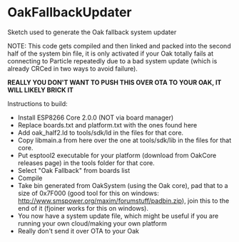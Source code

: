 # OakFallbackUpdater
Sketch used to generate the Oak fallback system updater

NOTE: This code gets compiled and then linked and packed into the second half of the system bin file, it is only activated if your Oak totally fails at connecting to Particle repeatedly due to a bad system update (which is already CRCed in two ways to avoid failure).

**REALLY YOU DON'T WANT TO PUSH THIS OVER OTA TO YOUR OAK, IT WILL LIKELY BRICK IT**

Instructions to build:

- Install ESP8266 Core 2.0.0 (NOT via board manager)
- Replace boards.txt and platform.txt with the ones found here
- Add oak_half2.ld to tools/sdk/ld in the files for that core.
- Copy libmain.a from here over the one at tools/sdk/lib in the files for that core.
- Put esptool2 executable for your platform (download from OakCore releases page) in the tools folder for that core.
- Select "Oak Fallback" from boards list
- Compile
- Take bin generated from OakSystem (using the Oak core), pad that to a size of 0x7F000 (good tool for this on windows: http://www.smspower.org/maxim/forumstuff/padbin.zip), join this to the end of it (fjoiner works for this on windows).
- You now have a system update file, which might be useful if you are running your own cloud/making your own platform
- Really don't send it over OTA to your Oak